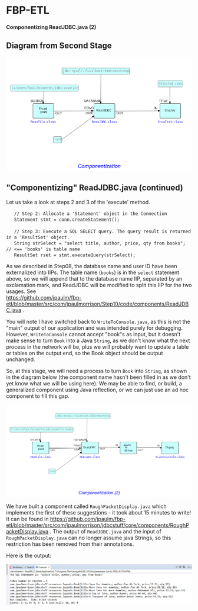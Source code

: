 FBP-ETL
=======

#### Componentizing ReadJDBC.java (2)

## Diagram from Second Stage

![Converted to ShowText](https://github.com/jpaulm/fbp-etl/blob/master/src/com/jpaulmorrison/Step08/docs/Step08-2.png "Converted to ShowText")

## "Componentizing" ReadJDBC.java (continued)
     

Let us take a look at steps 2 and 3 of the 'execute' method.
```
   // Step 2: Allocate a 'Statement' object in the Connection
   Statement stmt = conn.createStatement();
			   
   // Step 3: Execute a SQL SELECT query. The query result is returned in a 'ResultSet' object.
   String strSelect = "select title, author, price, qty from books";  // <== 'books' is table name
   ResultSet rset = stmt.executeQuery(strSelect);
```
As we described in Step08, the database name and user ID have been externalized into IIPs.  The table name (`books`) is in the `select` statement above, so we will append that to the database name IIP, separated by an exclamation mark, and ReadJDBC will be modified to split this IIP for the two usages.   See  
https://github.com/jpaulm/fbp-etl/blob/master/src/com/jpaulmorrison/Step10/code/components/ReadJDBC.java .

You will note I have switched back to `WriteToConsole.java`, as this is not the "main" output of our application and was intended purely for debugging.  However, `WriteToConsole` cannot accept "book"s as input, but it doesn't make sense to turn `Book` into a Java `String`, as we don't know what the next process in the network will be, plus we will probably want to update a table or tables on the output end, so the Book object should be output unchanged.  

So, at this stage, we will need a process to turn `Book` into `String`, as shown in the diagram below (the component name hasn't been filled in as we don't yet know what we will be using here). We may be able to find, or build, a generalized component using Java reflection, or we can just use an ad hoc component to fill this gap. 

![Next Phase](https://github.com/jpaulm/fbp-etl/blob/master/src/com/jpaulmorrison/Step10/docs/Step10.png "Next phase")  

We have built a component called `RoughPacketDisplay.java` which implements the first of these suggestions - it took about 15 minutes to write!  It can be found in https://github.com/jpaulm/fbp-etl/blob/master/src/com/jpaulmorrison/jdbcstuff/core/components/RoughPacketDisplay.java .  The output of `ReadJDBC.java` and the input of `RoughPacketDisplay.java` can no longer assume java Strings, so this restriction has been removed from their annotations.

Here is the output:

![Output of RoughPacketDisplay](https://github.com/jpaulm/fbp-etl/blob/master/src/com/jpaulmorrison/Step10/docs/Step10-2.png "Output of RoughPacketDisplay")



